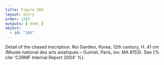 ```yaml
---
title: Figure 265
layout: entry
order: 1265
outputs: [ html ]
object:
  - id: "265"
---
```


Detail of the chased inscription. Roi Gardien, Korea, 12th century, H. 41 cm (Musée national des arts asiatiques – Guimet, Paris, inv. MA 8153). See {% cite 'C2RMF Internal Report 2004' %}.
